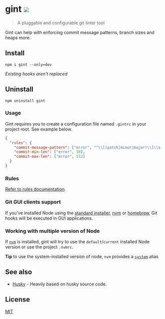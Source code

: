 # gint [![](http://img.shields.io/npm/dm/gint.svg?style=flat)](https://www.npmjs.org/package/gint)

> A pluggable and configurable git linter tool

Gint can help with enforcing commit message patterns, branch sizes and heaps more.

## Install

```shell
npm i gint --only=dev
```

_Existing hooks aren't replaced_

## Uninstall

```shell
npm uninstall gint
```

### Usage

Gint requires you to create a configuration file named `.gintrc` in your project root. See example below.

```json
{
  "rules": {
    "commit-message-pattern": ["error", "^\\[(patch|minor|major)\\]\\s.{3,}", "i"],
    "commit-min-len": ["error", 10],
    "commit-max-len": ["error", 512]
  }
}
```

### Rules

[Refer to rules documentation](https://github.com/runk/gint/blob/master/RULES.md).

### Git GUI clients support

If you've installed Node using the [standard installer](https://nodejs.org/en/), [nvm](https://github.com/creationix/nvm) or [homebrew](http://brew.sh/), Git hooks will be executed in GUI applications.

### Working with multiple version of Node

If [`nvm`](https://github.com/creationix/nvm) is installed, gint will try to use the `default`/`current` installed Node version or use the project `.nvmrc`.

__Tip__ to use the system-installed version of node, `nvm` provides a [`system`](https://github.com/creationix/nvm#system-version-of-node) alias

## See also

* [Husky](https://github.com/typicode/husky) - Heavily based on husky source code.

## License

[MIT](https://github.com/runk/gint/blob/master/LICENSE)
